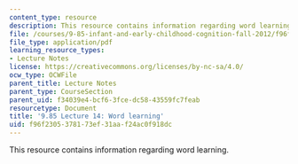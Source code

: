 ```yaml
---
content_type: resource
description: This resource contains information regarding word learning.
file: /courses/9-85-infant-and-early-childhood-cognition-fall-2012/f96f2305378173ef31aaf24ac0f918dc_MIT9_85F12_lec14.pdf
file_type: application/pdf
learning_resource_types:
- Lecture Notes
license: https://creativecommons.org/licenses/by-nc-sa/4.0/
ocw_type: OCWFile
parent_title: Lecture Notes
parent_type: CourseSection
parent_uid: f34039e4-bcf6-3fce-dc58-43559fc7feab
resourcetype: Document
title: '9.85 Lecture 14: Word learning'
uid: f96f2305-3781-73ef-31aa-f24ac0f918dc
---
```

This resource contains information regarding word learning.